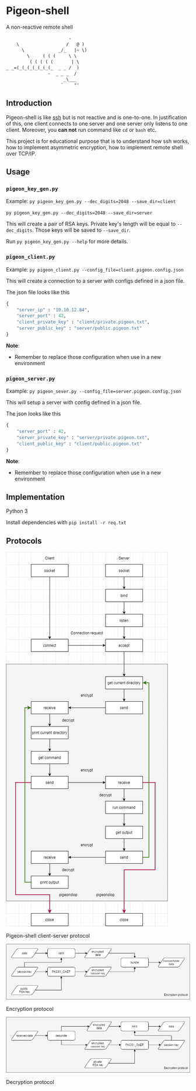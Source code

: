 # Pigeon-shell

A non-reactive remote shell

```
                        -
    \                  /   @ )
      \             _/_   |~ \)
        \     ( ( (     \ \
         ( ( ( ( (       | \
_ _=(_(_(_(_(_(_(_  _ _ /  )
                -  _ _ _  /
                      _\___
                     `    "'
```

## Introduction

Pigeon-shell is like [ssh](https://www.ssh.com/) but is not reactive and is one-to-one. In justification of this, one client connects to one server and one server only listens to one client. Moreover, you **can not** run command like `cd` or `bash` etc.

This project is for educational purpose that is to understand how ssh works, how to implement asymmetric encryption, how to implement remote shell over TCP/IP.

## Usage

### `pigeon_key_gen.py`

Example:
`py pigeon_key_gen.py --dec_digits=2048 --save_dir=client`

`py pigeon_key_gen.py --dec_digits=2048 --save_dir=server`

This will create a pair of RSA keys. Private key's length will be equal to `--dec_digits`. Those keys will be saved to `--save_dir`.

Run `py pigeon_key_gen.py --help` for more details.

### `pigeon_client.py`

Example:
`py pigeon_client.py --config_file=client.pigeon.config.json`

This will create a connection to a server with configs defined in a json file.

The json file looks like this
```python
{
    "server_ip" : "10.10.12.84",
    "server_port" : 42,
    "client_private_key" : "client/private.pigeon.txt",
    "server_public_key" : "server/public.pigeon.txt"
}
```

**Note**:
- Remember to replace those configuration when use in a new environment

### `pigeon_server.py`

Example:
`py pigeon_sever.py --config_file=server.pigeon.config.json`

This will setup a server with config defined in a json file.

The json looks like this
```python
{
    "server_port" : 42,
    "server_private_key" : "server/private.pigeon.txt",
    "client_public_key" : "client/public.pigeon.txt"
}
```

**Note**:
- Remember to replace those configuration when use in a new environment

## Implementation

Python 3

Install dependencies with `pip install -r req.txt`

## Protocols

![pigeon-shell](imgs/pigeon-shell.png)

Pigeon-shell client-server protocol

![encryption_protocol](imgs/encryption_protocol.png)

Encryption protocol

![decryption_protocol](imgs/decryption_protocol.png)

Decryption protocol


